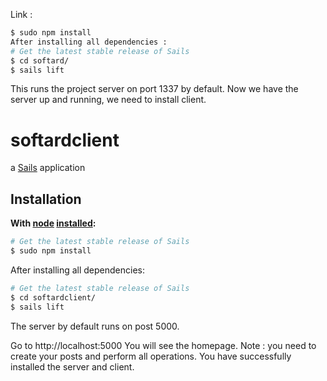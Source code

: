 Link :


```sh
$ sudo npm install
After installing all dependencies :
# Get the latest stable release of Sails
$ cd softard/
$ sails lift
```
This runs the project server on port 1337 by default.
Now we have the server up and running, we need to install client.



# softardclient

a [Sails](http://sailsjs.org) application

## Installation &nbsp;
**With [node](http://nodejs.org) [installed](http://sailsjs.org/#!documentation/new-to-nodejs):**
```sh
# Get the latest stable release of Sails
$ sudo npm install
```
After installing all dependencies:
```sh
# Get the latest stable release of Sails
$ cd softardclient/
$ sails lift
```
The server by default runs on post 5000.

Go to http://localhost:5000
You will see the homepage. Note : you need to create your posts and perform all operations.
You have successfully installed the server and client.

